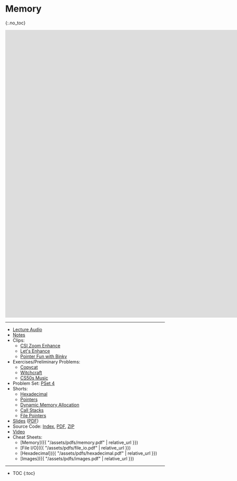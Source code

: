 # Memory
{:.no_toc}

<iframe width="1680" height="909" src="https://www.youtube.com/embed/cF6YkH-8vFk" frameborder="0" allow="accelerometer; autoplay; encrypted-media; gyroscope; picture-in-picture" allowfullscreen></iframe>

***

* [Lecture Audio](https://cdn.cs50.net/2019/fall/lectures/4/lecture4.mp3.download)
* [Notes](https://cs50.harvard.edu/x/2020/notes/4/)
* Clips:
  * [CSI Zoom Enhance](https://www.youtube.com/watch?v=i3gv2zOmJiA)
  * [Let's Enhance](https://www.youtube.com/watch?v=17MctJPzR8w)
  * [Pointer Fun with Binky](https://www.youtube.com/watch?v=_d0jFalGxnQ)
* Exercises/Preliminary Problems:
  * [Copycat](https://lab.cs50.io/fau-is/IntroCS/Pset3/Copycat/)
  * [Witchcraft](https://lab.cs50.io/fau-is/IntroCS/Pset3/Witchcraft/)
  * [CS50s Music](https://docs.cs50.net/2017/fall/psets/3/music/music.html)
* Problem Set: [PSet 4](https://cs50.harvard.edu/x/2020/psets/4/)
* Shorts:
  * [Hexadecimal](https://www.youtube.com/watch?v=8okwMK6htKE)
  * [Pointers](https://www.youtube.com/watch?v=8VAhORT0ZW8)
  * [Dynamic Memory Allocation](https://www.youtube.com/watch?v=xa4ugmMDhiE)
  * [Call Stacks](https://www.youtube.com/watch?v=aCPkszeKRa4)
  * [File Pointers](https://www.youtube.com/watch?v=-BNy3eEBGt0)
* [Slides](https://docs.google.com/presentation/d/15retFlVW_bH8MqEQHlcDQiFemMcRGUpHWn7VWQ4ftaE/edit?usp=sharing) ([PDF](https://cdn.cs50.net/2019/fall/lectures/4/lecture4.pdf))
* Source Code: [Index](https://cdn.cs50.net/2019/fall/lectures/4/src4/), [PDF](https://cdn.cs50.net/2019/fall/lectures/4/src4.pdf), [ZIP](https://cdn.cs50.net/2019/fall/lectures/4/src4.zip)
* [Video](https://video.cs50.net/2018/fall/lectures/3/)
* Cheat Sheets:
  * [Memory]({{ "/assets/pdfs/memory.pdf" | relative_url }})
  * [File I/O]({{ "/assets/pdfs/file_io.pdf" | relative_url }})
  * [Hexadecimal]({{ "/assets/pdfs/hexadecimal.pdf" | relative_url }})
  * [Images]({{ "/assets/pdfs/images.pdf" | relative_url }})
  
***

* TOC
{:toc}
